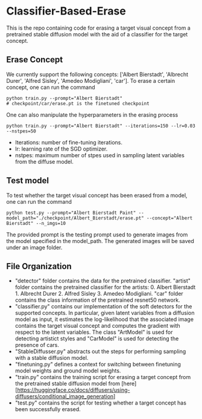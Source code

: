 # Classifier-Based-Erase
This is the repo containing code for erasing a target visual concept from a pretrained stable diffusion model with the aid of a classifier for the target concept.

## Erase Concept
We currently support the following concepts: ['Albert Bierstadt', 'Albrecht Durer', 'Alfred Sisley', 'Amedeo Modigliani', 'car'].
To erase a certain concept, one can run the command
```
python train.py --prompt="Albert Bierstadt"
# checkpoint/car/erase.pt is the finetuned checkpoint
```
One can also manipulate the hyperparameters in the erasing process
```
python train.py --prompt="Albert Bierstadt" --iterations=150 --lr=0.03 --nstpes=50
```
* Iterations: number of fine-tuning iterations.
* lr: learning rate of the SGD optimizer.
* nstpes: maximum number of stpes used in sampling latent variables from the diffuse model.

## Test model
To test whether the target visual concept has been erased from a model,
one can run the command
```
python test.py --prompt="Albert Bierstadt Paint" --model_path="./checkpoint/Albert_Bierstadt/erase.pt" --concept="Albert Bierstadt" --n_imgs=10
```
The provided prompt is the testing prompt used to generate images from the model specified in the model_path. The generated images will be saved under an image folder.

## File Organization
* "detector" folder contains the data for the pretrained classifier. "artist" folder contains the pretrained classifier for the artists: 0. Albert Bierstadt 1. Albrecht Durer 2. Alfred Sisley 3. Amedeo Modigliani. "car" folder contains the class information of the pretrained resnet50 network.
* "classifier.py" contains our implementation of the soft detectors for the supported concepts.
In particular, given latent variables from a diffusion model as input, it estimates the log-likelihood that the associated image contains the target visual concept and computes the gradient with respect to the latent variables. The class "ArtModel" is used for detecting artistict styles and "CarModel" is used for detecting the presence of cars.
* "StableDiffusser.py" abstracts out the steps for performing sampling with a stable diffusion model.
* "finetuning.py" defines a context for switching between finetuning model weights and ground model weights.
* "train.py" contains the training script for erasing a target concept from the pretrained stable diffusion model from [here][https://huggingface.co/docs/diffusers/using-diffusers/conditional_image_generation]
* "test.py"  contains the script for testing whether a target concept has been successfully erased.
